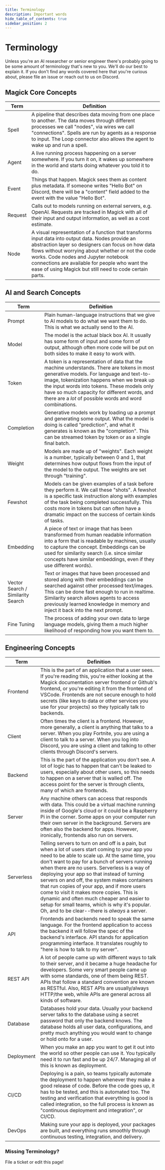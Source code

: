```yaml
---
title: Terminology
description: Important words
hide_table_of_contents: true
sidebar_position: 2
---
```


# Terminology

Unless you're an AI researcher or senior engineer there's probably going to be some amount of terminology that's new to you. We'll do our best to explain it. If you don't find any words covered here that you're curious about, please file an issue or reach out to us on Discord.

## Magick Core Concepts

| Term    | Definition                                                                                                                                                                                                                                                                                                                                                        |
| ------- | ----------------------------------------------------------------------------------------------------------------------------------------------------------------------------------------------------------------------------------------------------------------------------------------------------------------------------------------------------------------- |
| Spell   | A pipeline that describes data moving from one place to another. The data moves through different processes we call "nodes", via wires we call "connections". Spells are run by agents as a response to input. The Loop connector also allows the agent to wake up and run a spell.                                                                               |
| Agent   | A live running process happening on a server somewhere. If you turn it on, it wakes up somewhere in the world and starts doing whatever you told it to do.                                                                                                                                                                                                        |
| Event   | Things that happen. Magick sees them as content plus metadata. If someone writes "Hello Bot" on Discord, there will be a "content" field added to the event with the value "Hello Bot".                                                                                                                                                                           |
| Request | Calls out to models running on external servers, e.g. OpenAI. Requests are tracked in Magick with all of their input and output information, as well as a cost estimate.                                                                                                                                                                                          |
| Node    | A visual representation of a function that transforms input data into output data. Nodes provide an abstraction layer so designers can focus on how data flows without worrying about whether or not the code works. Code nodes and Jupyter notebook connections are available for people who want the ease of using Magick but still need to code certain parts. |

## AI and Search Concepts

| Term                              | Definition                                                                                                                                                                                                                                                                                                                                   |
| --------------------------------- | -------------------------------------------------------------------------------------------------------------------------------------------------------------------------------------------------------------------------------------------------------------------------------------------------------------------------------------------- |
| Prompt                            | Plain human-language instructions that we give to AI models to do what we want them to do. This is what we actually send to the AI.                                                                                                                                                                                                          |
| Model                             | The model is the actual black box AI. It usually has some form of input and some form of output, although often more code will be put on both sides to make it easy to work with.                                                                                                                                                            |
| Token                             | A token is a representation of data that the machine understands. There are tokens in most generative models. For language and text-to-image, tokenization happens when we break up the input words into tokens. These models only have so much capacity for different words, and there are a _lot_ of possible words and word combinations. |
| Completion                        | Generative models work by loading up a prompt and generating some output. What the model is doing is called "prediction", and what it generates is known as the "completion". This can be streamed token by token or as a single final batch.                                                                                                |
| Weight                            | Models are made up of "weights". Each weight is a number, typically between 0 and 1, that determines how output flows from the input of the model to the output. The weights are set through "training".                                                                                                                                     |
| Fewshot                           | Models can be given examples of a task before they perform it. We call these "shots". A fewshot is a specific task instruction along with examples of the task being completed successfully. This costs more in tokens but can often have a dramatic impact on the success of certain kinds of tasks.                                        |
| Embedding                         | A piece of text or image that has been transformed from human readable information into a form that is readable by machines, usually to capture the concept. Embeddings can be used for similarity search (i.e. since similar concepts have similar embeddings, even if they use different words).                                           |
| Vector Search / Similarity Search | Text or images that have been processed and stored along with their embeddings can be searched against other processed text/images. This can be done fast enough to run in realtime. Similarity search allows agents to access previously learned knowledge in memory and inject it back into the next prompt.                               |
| Fine Tuning                       | The process of adding your own data to large language models, giving them a much higher likelihood of responding how you want them to.                                                                                                                                                                                                       |

## Engineering Concepts

| Term       | Definition                                                                                                                                                                                                                                                                                                                                                                                                                                                                                                                                                                                      |
| ---------- | ----------------------------------------------------------------------------------------------------------------------------------------------------------------------------------------------------------------------------------------------------------------------------------------------------------------------------------------------------------------------------------------------------------------------------------------------------------------------------------------------------------------------------------------------------------------------------------------------- |
| Frontend   | This is the part of an application that a user sees. If you're reading this, you're either looking at the Magick documentation server frontend or Github's frontend, or you're editing it from the frontend of VSCode. Frontends are not secure enough to hold secrets (like keys to data or other services you use for your projects) so they typically talk to backends.                                                                                                                                                                                                                      |
| Client     | Often times the client is a frontend. However, more generally, a client is anything that talks to a server. When you play Fortnite, you are using a client to talk to a server. When you log into Discord, you are using a client and talking to other clients through Discord's servers.                                                                                                                                                                                                                                                                                                       |
| Backend    | This is the part of the application you don't see. A lot of logic has to happen that can't be leaked to users, especially about other users, so this needs to happen on a server that is walled off. The access point for the server is through clients, many of which are frontends.                                                                                                                                                                                                                                                                                                           |
| Server     | Any machine others can access that responds with data. This could be a virtual machine running inside of Google's cloud or it could be a Raspberry Pi in the corner. Some apps on your computer run their own server in the background. Servers are often also the backend for apps. However, ironically, frontends also run on servers.                                                                                                                                                                                                                                                        |
| Serverless | Telling servers to turn on and off is a pain, but when a lot of users start coming to your app you need to be able to scale up. At the same time, you don't want to pay for a bunch of servers running when there are no users. Serverless is a way of deploying your app so that instead of turning servers on and off, the system makes containers that run copies of your app, and if more users come to visit it makes more copies. This is dynamic and often much cheaper and easier to setup for small teams, which is why it's popular. Oh, and to be clear--there is _always_ a server. |
| API        | Frontends and backends need to speak the same language. For the frontend application to access the backend it will follow the spec of the backend's interface. API stands for application programming interface. It translates roughly to "here is how to talk to my server".                                                                                                                                                                                                                                                                                                                   |
| REST API   | A lot of people came up with different ways to talk to their server, and it became a huge headache for developers. Some very smart people came up with some standards, one of them being REST. APIs that follow a standard convention are known as RESTful. Also, REST APIs are usually/always HTTP/the web, while APIs are general across all kinds of software.                                                                                                                                                                                                                               |
| Database   | Databases hold your data. Usually your backend server talks to the database using a secret password that only the backend knows. The database holds all user data, configurations, and pretty much anything you would want to change or hold onto for a user.                                                                                                                                                                                                                                                                                                                                   |
| Deployment | When you make an app you want to get it out into the world so other people can use it. You typically need it to run fast and be up 24/7. Managing all of this is known as deployment.                                                                                                                                                                                                                                                                                                                                                                                                           |
| CI/CD      | Deploying is a pain, so teams typically automate the deployment to happen whenever they make a good release of code. Before the code goes up, it has to be tested, and this is automated too. The testing and verification that everything is good is called integration, so the full process is known as "continuous deployment and integration", or CI/CD.                                                                                                                                                                                                                                    |
| DevOps     | Making sure your app is deployed, your packages are built, and everything runs smoothly through continuous testing, integration, and delivery.                                                                                                                                                                                                                                                                                                                                                                                                                                                  |

### Missing Terminology?

File a ticket or edit this page!
